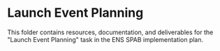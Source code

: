 # Launch Event Planning

This folder contains resources, documentation, and deliverables for the "Launch Event Planning" task in the ENS SPAB implementation plan.
